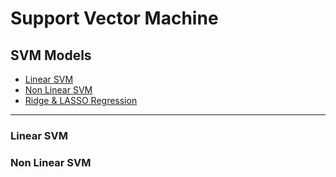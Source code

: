 # Support Vector Machine



## SVM Models

* [Linear SVM](#Linear-SVM)
* [Non Linear SVM](#Non-Linear-SVM)
* [Ridge & LASSO Regression](#Ridge-and-LASSO-Regression)

----
### Linear SVM

### Non Linear SVM
